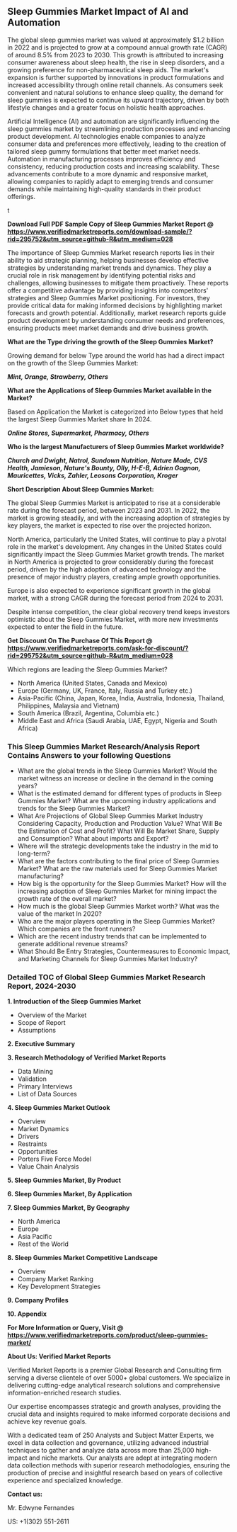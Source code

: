 <h2>Sleep Gummies Market Impact of AI and Automation</h2><p>The global sleep gummies market was valued at approximately $1.2 billion in 2022 and is projected to grow at a compound annual growth rate (CAGR) of around 8.5% from 2023 to 2030. This growth is attributed to increasing consumer awareness about sleep health, the rise in sleep disorders, and a growing preference for non-pharmaceutical sleep aids. The market's expansion is further supported by innovations in product formulations and increased accessibility through online retail channels. As consumers seek convenient and natural solutions to enhance sleep quality, the demand for sleep gummies is expected to continue its upward trajectory, driven by both lifestyle changes and a greater focus on holistic health approaches.</p><p>Artificial Intelligence (AI) and automation are significantly influencing the sleep gummies market by streamlining production processes and enhancing product development. AI technologies enable companies to analyze consumer data and preferences more effectively, leading to the creation of tailored sleep gummy formulations that better meet market needs. Automation in manufacturing processes improves efficiency and consistency, reducing production costs and increasing scalability. These advancements contribute to a more dynamic and responsive market, allowing companies to rapidly adapt to emerging trends and consumer demands while maintaining high-quality standards in their product offerings.</p>t</p><p id="" class=""><strong>Download Full PDF Sample Copy of Sleep Gummies Market Report @ <a href="https://www.verifiedmarketreports.com/download-sample/?rid=295752&utm_source=github-R&utm_medium=028" target="_blank">https://www.verifiedmarketreports.com/download-sample/?rid=295752&utm_source=github-R&utm_medium=028</a></strong></p><p>The importance of&nbsp;Sleep Gummies Market research reports lies in their ability to aid strategic planning, helping businesses develop effective strategies by understanding market trends and dynamics. They play a crucial role in risk management by identifying potential risks and challenges, allowing businesses to mitigate them proactively. These reports offer a competitive advantage by providing insights into competitors' strategies and Sleep Gummies Market positioning. For investors, they provide critical data for making informed decisions by highlighting market forecasts and growth potential. Additionally, market research reports guide product development by understanding consumer needs and preferences, ensuring products meet market demands and drive business growth.</p><p><strong>What are the&nbsp;Type driving the growth of the Sleep Gummies Market?</strong></p><p id="" class="">Growing demand for below Type around the world has had a direct impact on the growth of the Sleep Gummies Market:</p><em><strong>Mint, Orange, Strawberry, Others</strong></em></p><strong>What are the&nbsp;Applications&nbsp;of Sleep Gummies Market available in the Market?</strong></p><p id="" class="">Based on Application the Market is categorized into Below types that held the largest Sleep Gummies Market share In 2024.</p><em><strong>Online Stores, Supermarket, Pharmacy, Others</strong></em></p><strong>Who is the largest Manufacturers of Sleep Gummies Market worldwide?</strong></p><p><em><strong>Church and Dwight, Natrol, Sundown Nutrition, Nature Made, CVS Health, Jamieson, Nature's Bounty, Olly, H-E-B, Adrien Gagnon, Mauricettes, Vicks, Zahler, Leosons Corporation, Kroger</strong></em></p><p id="" class=""><strong>Short Description About Sleep Gummies Market:</strong></p><p>The global Sleep Gummies Market is anticipated to rise at a considerable rate during the forecast period, between 2023 and 2031. In 2022, the market is growing steadily, and with the increasing adoption of strategies by key players, the market is expected to rise over the projected horizon.</p><p>North America, particularly the United States, will continue to play a pivotal role in the market's development. Any changes in the United States could significantly impact the Sleep Gummies Market growth trends. The market in North America is projected to grow considerably during the forecast period, driven by the high adoption of advanced technology and the presence of major industry players, creating ample growth opportunities.</p><p>Europe is also expected to experience significant growth in the global market, with a strong CAGR during the forecast period from 2024 to 2031.</p><p>Despite intense competition, the clear global recovery trend keeps investors optimistic about the Sleep Gummies Market, with more new investments expected to enter the field in the future.</p><p id="" class=""><strong>Get Discount On The Purchase Of This Report @ <a href="https://www.verifiedmarketreports.com/ask-for-discount/?rid=295752&utm_source=github-R&utm_medium=028" target="_blank">https://www.verifiedmarketreports.com/ask-for-discount/?rid=295752&utm_source=github-R&utm_medium=028</a></strong></p>Which regions are leading the Sleep Gummies Market?</p><ul><li>North America (United States, Canada and Mexico)</li><li>Europe (Germany, UK, France, Italy, Russia and Turkey etc.)</li><li>Asia-Pacific (China, Japan, Korea, India, Australia, Indonesia, Thailand, Philippines, Malaysia and Vietnam)</li><li>South America (Brazil, Argentina, Columbia etc.)</li><li>Middle East and Africa (Saudi Arabia, UAE, Egypt, Nigeria and South Africa)</li></ul><h3 id="" class="">This Sleep Gummies Market Research/Analysis Report Contains Answers to your following Questions</h3><ul><li>What are the global trends in the Sleep Gummies Market? Would the market witness an increase or decline in the demand in the coming years?</li><li>What is the estimated demand for different types of products in Sleep Gummies Market? What are the upcoming industry applications and trends for the Sleep Gummies Market?</li><li>What Are Projections of Global Sleep Gummies Market Industry Considering Capacity, Production and Production Value? What Will Be the Estimation of Cost and Profit? What Will Be Market Share, Supply and Consumption? What about imports and Export?</li><li>Where will the strategic developments take the industry in the mid to long-term?</li><li>What are the factors contributing to the final price of Sleep Gummies Market? What are the raw materials used for Sleep Gummies Market manufacturing?</li><li>How big is the opportunity for the Sleep Gummies Market? How will the increasing adoption of Sleep Gummies Market for mining impact the growth rate of the overall market?</li><li>How much is the global Sleep Gummies Market worth? What was the value of the market In 2020?</li><li>Who are the major players operating in the Sleep Gummies Market? Which companies are the front runners?</li><li>Which are the recent industry trends that can be implemented to generate additional revenue streams?</li><li>What Should Be Entry Strategies, Countermeasures to Economic Impact, and Marketing Channels for Sleep Gummies Market Industry?</li></ul><h3 id="" class="">Detailed TOC of Global Sleep Gummies Market Research Report, 2024-2030</h3><p id="" class=""><strong>1. Introduction of the Sleep Gummies Market</strong></p><ul><li>Overview of the Market</li><li>Scope of Report</li><li>Assumptions</li></ul><p id="" class=""><strong>2. Executive Summary</strong></p><p id="" class=""><strong>3. Research Methodology of Verified Market Reports</strong></p><ul><li>Data Mining</li><li>Validation</li><li>Primary Interviews</li><li>List of Data Sources</li></ul><p id="" class=""><strong>4. Sleep Gummies Market Outlook</strong></p><ul><li>Overview</li><li>Market Dynamics</li><li>Drivers</li><li>Restraints</li><li>Opportunities</li><li>Porters Five Force Model</li><li>Value Chain Analysis</li></ul><p id="" class=""><strong>5. Sleep Gummies Market, By Product</strong></p><p id="" class=""><strong>6. Sleep Gummies Market, By Application</strong></p><p id="" class=""><strong>7. Sleep Gummies Market, By Geography</strong></p><ul><li>North America</li><li>Europe</li><li>Asia Pacific</li><li>Rest of the World</li></ul><p id="" class=""><strong>8. Sleep Gummies Market Competitive Landscape</strong></p><ul><li>Overview</li><li>Company Market Ranking</li><li>Key Development Strategies</li></ul><p id="" class=""><strong>9. Company Profiles</strong></p><p id="" class=""><strong>10. Appendix</strong></p><p id="" class=""><strong>For More Information or Query, Visit @ <a href="https://www.verifiedmarketreports.com/product/sleep-gummies-market/" target="_blank">https://www.verifiedmarketreports.com/product/sleep-gummies-market/</a></strong></p><p id="" class=""><strong>About Us: Verified Market Reports</strong></p><p id="" class="">Verified Market Reports is a premier Global Research and Consulting firm serving a diverse clientele of over 5000+ global customers. We specialize in delivering cutting-edge analytical research solutions and comprehensive information-enriched research studies.</p><p id="" class="">Our expertise encompasses strategic and growth analyses, providing the crucial data and insights required to make informed corporate decisions and achieve key revenue goals.</p><p id="" class="">With a dedicated team of 250 Analysts and Subject Matter Experts, we excel in data collection and governance, utilizing advanced industrial techniques to gather and analyze data across more than 25,000 high-impact and niche markets. Our analysts are adept at integrating modern data collection methods with superior research methodologies, ensuring the production of precise and insightful research based on years of collective experience and specialized knowledge.</p><p id="" class=""><strong>Contact us:</strong></p><p id="" class="">Mr. Edwyne Fernandes</p><p id="" class="">US: +1(302) 551-2611</p>